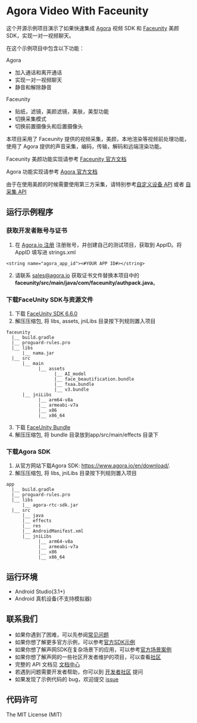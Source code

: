 # Agora Video With Faceunity

这个开源示例项目演示了如果快速集成 [Agora](www.agora.io) 视频 SDK 和 [Faceunity](http://www.faceunity.com) 美颜 SDK，实现一对一视频聊天。

在这个示例项目中包含以下功能：

Agora 

- 加入通话和离开通话
- 实现一对一视频聊天
- 静音和解除静音

Faceunity

- 贴纸，滤镜，美颜滤镜，美肤，美型功能
- 切换采集模式
- 切换前置摄像头和后置摄像头

本项目采用了 Faceunity 提供的视频采集，美颜，本地渲染等视频前处理功能，使用了 Agora 提供的声音采集，编码，传输，解码和远端渲染功能。

Faceunity 美颜功能实现请参考 [Faceunity 官方文档](http://www.faceunity.com/technical/)

Agora 功能实现请参考 [Agora 官方文档](https://docs.agora.io/cn/2.1.2/product/Interactive%20Broadcast/API%20Reference/live_video_android?platform=Android)

由于在使用美颜的时候需要使用第三方采集，请特别参考[自定义设备 API](https://docs.agora.io/cn/2.1.2/product/Interactive%20Broadcast/API%20Reference/custom_live_android?platform=Android)  或者 [自采集 API](https://docs.agora.io/cn/2.1.2/product/Interactive%20Broadcast/API%20Reference/custom_live_android?platform=Android)

## 运行示例程序
### 获取开发者账号与证书
1. 在 [Agora.io 注册](https://dashboard.agora.io/cn/signup/) 注册账号，并创建自己的测试项目，获取到 AppID。将 AppID 填写进 strings.xml

```
<string name="agora_app_id"><#YOUR APP ID#></string>
```
2. 请联系 sales@agora.io 获取证书文件替换本项目中的 **faceunity/src/main/java/com/faceunity/authpack.java**。

### 下载FaceUnity SDK与资源文件
1. 下载 [FaceUnity SDK 6.6.0](https://github.com/AgoraIO/FaceUnity/releases/download/6.6.0/FaceUnity-6.6.0-SDK-Android.zip)
2. 解压压缩包, 将 libs, assets, jniLibs 目录按下列规则置入项目
```
faceunity
  |__ build.gradle
  |__ proguard-rules.pro
  |__ libs
      |__ nama.jar
  |__ src
      |__ main
            |__ assets
                  |__ AI_model
                  |__ face_beautification.bundle
                  |__ fxaa.bundle
                  |__ v3.bundle
      |__ jniLibs
            |__ arm64-v8a
            |__ armeabi-v7a
            |__ x86
            |__ x86_64
```
3. 下载 [FaceUnity Bundle](https://github.com/AgoraIO/FaceUnity/releases/download/6.6.0/FaceUnity-6.6.0-bundle-Android.zip)
4. 解压压缩包, 将 bundle 目录放到app/src/main/effects 目录下


### 下载Agora SDK
1. 从官方网站下载Agora SDK: https://www.agora.io/en/download/.
2. 解压压缩包, 将 libs, jniLibs 目录按下列规则置入项目
```
app
  |__ build.gradle
  |__ proguard-rules.pro
  |__ libs
      |__ agora-rtc-sdk.jar
  |__ src
      |__ java
      |__ effects
      |__ res
      |__ AndroidManifest.xml
      |__ jniLibs
            |__ arm64-v8a
            |__ armeabi-v7a
            |__ x86
            |__ x86_64
```



## 运行环境
* Android Studio(3.1+)
* Android 真机设备(不支持模拟器)

## 联系我们

- 如果你遇到了困难，可以先参阅[常见问题](https://docs.agora.io/cn/faq)
- 如果你想了解更多官方示例，可以参考[官方SDK示例](https://github.com/AgoraIO)
- 如果你想了解声网SDK在复杂场景下的应用，可以参考[官方场景案例](https://github.com/AgoraIO-usecase)
- 如果你想了解声网的一些社区开发者维护的项目，可以查看[社区](https://github.com/AgoraIO-Community)
- 完整的 API 文档见 [文档中心](https://docs.agora.io/cn/)
- 若遇到问题需要开发者帮助，你可以到 [开发者社区](https://rtcdeveloper.com/) 提问
- 如果发现了示例代码的 bug，欢迎提交 [issue](https://github.com/AgoraIO/FaceUnity/issues)

## 代码许可

The MIT License (MIT)


